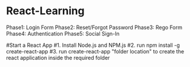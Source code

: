 # React-Learning
Phase1: Login Form
Phase2: Reset/Forgot Password
Phase3: Rego Form
Phase4: Authentication
Phase5: Social Sign-In


#Start a React App
#1. Install Node.js and NPM.js
#2. run npm install -g create-react-app
#3. run create-react-app "folder location" to create the react application inside the required folder
